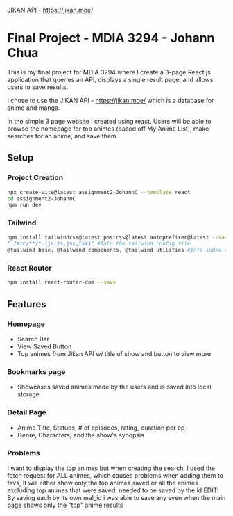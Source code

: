 JIKAN API - https://jikan.moe/


# Final Project - MDIA 3294 - Johann Chua

This is my final project for MDIA 3294 where I create a 3-page React.js application that queries an API, displays a single result page, and allows users to save results.

I chose to use the JIKAN API - https://jikan.moe/ which is a database for anime and manga. 

In the simple 3 page website I created using react, Users will be able to browse the homepage for top animes (based off My Anime List), make searches for an anime, and save them. 

## Setup
### Project Creation
```bash
npx create-vite@latest assignment2-JohannC --template react
cd assignment2-JohannC
npm run dev
```
### Tailwind
```bash 
npm install tailwindcss@latest postcss@latest autoprefixer@latest --save,
"./src/**/*.{js,ts,jsx,tsx}" #Into the tailwind config file
@tailwind base, @tailwind components, @tailwind utilities #Into index.css
```

### React Router
```bash 
npm install react-router-dom --save
```

## Features
### Homepage
- Search Bar
- View Saved Button
- Top animes from Jikan API w/ title of show and button to view more

### Bookmarks page
- Showcases saved animes made by the users and is saved into local storage

### Detail Page
- Anime Title, Statues, # of episodes, rating, duration per ep
- Genre, Characters, and the show's synopsis

### Problems

I want to display the top animes but when creating the search, I used the fetch request for ALL animes, which causes problems when adding them to favs, It will either show only the top animes saved or all the animes excluding top animes that were saved, needed to be saved by the id 
EDIT: By saving each by its own mal_id i was able to save any even when the main page shows only the "top" anime results
